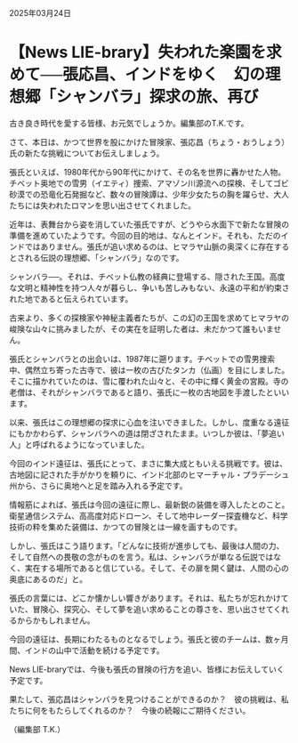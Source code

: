 2025年03月24日

# 【News LIE-brary】失われた楽園を求めて──張応昌、インドをゆく　幻の理想郷「シャンバラ」探求の旅、再び

古き良き時代を愛する皆様、お元気でしょうか。編集部のT.K.です。

さて、本日は、かつて世界を股にかけた冒険家、張応昌（ちょう・おうしょう）氏の新たな挑戦についてお伝えしましょう。

張氏といえば、1980年代から90年代にかけて、その名を世界に轟かせた人物。チベット奥地での雪男（イエティ）捜索、アマゾン川源流への探検、そしてゴビ砂漠での恐竜化石発掘など、数々の冒険譚は、少年少女たちの胸を躍らせ、大人たちには失われたロマンを思い出させてくれました。

近年は、表舞台から姿を消していた張氏ですが、どうやら水面下で新たな冒険の準備を進めていたようです。今回の目的地は、なんとインド。それも、ただのインドではありません。張氏が追い求めるのは、ヒマラヤ山脈の奥深くに存在するとされる伝説の理想郷、「シャンバラ」なのです。

シャンバラ──。それは、チベット仏教の経典に登場する、隠された王国。高度な文明と精神性を持つ人々が暮らし、争いも苦しみもない、永遠の平和が約束された地であると伝えられています。

古来より、多くの探検家や神秘主義者たちが、この幻の王国を求めてヒマラヤの峻険な山々に挑みましたが、その実在を証明した者は、未だかつて誰もいません。

張氏とシャンバラとの出会いは、1987年に遡ります。チベットでの雪男捜索中、偶然立ち寄った古寺で、彼は一枚の古びたタンカ（仏画）を目にしました。そこに描かれていたのは、雪に覆われた山々と、その中に輝く黄金の宮殿。寺の老僧は、それがシャンバラであると語り、張氏に一枚の古地図を手渡したといいます。

以来、張氏はこの理想郷の探求に心血を注いできました。しかし、度重なる遠征にもかかわらず、シャンバラへの道は閉ざされたまま。いつしか彼は、「夢追い人」と呼ばれるようになっていました。

今回のインド遠征は、張氏にとって、まさに集大成ともいえる挑戦です。彼は、古地図に記された手がかりを頼りに、インド北部のヒマーチャル・プラデーシュ州から、さらに奥地へと足を踏み入れる予定です。

情報筋によれば、張氏は今回の遠征に際し、最新鋭の装備を導入したとのこと。衛星通信システム、高高度対応ドローン、そして地中レーダー探査機など、科学技術の粋を集めた装備は、かつての冒険とは一線を画すものです。

しかし、張氏はこう語ります。「どんなに技術が進歩しても、最後は人間の力、そして自然への畏敬の念がものを言う。私は、シャンバラが単なる伝説ではなく、実在する場所であると信じている。そして、その扉を開く鍵は、人間の心の奥底にあるのだ」と。

張氏の言葉には、どこか懐かしい響きがあります。それは、私たちが忘れかけていた、冒険心、探究心、そして夢を追い求めることの尊さを、思い出させてくれるからかもしれません。

今回の遠征は、長期にわたるものとなるでしょう。張氏と彼のチームは、数ヶ月間、インドの山中で活動を続ける予定です。

News LIE-braryでは、今後も張氏の冒険の行方を追い、皆様にお伝えしていく予定です。

果たして、張応昌はシャンバラを見つけることができるのか？　彼の挑戦は、私たちに何をもたらしてくれるのか？　今後の続報にご期待ください。

（編集部 T.K.）
